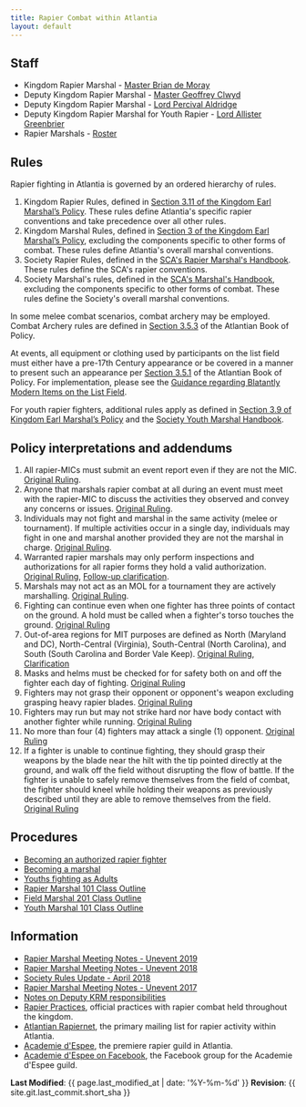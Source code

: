 ```yaml
---
title: Rapier Combat within Atlantia
layout: default
---
```


## Staff

* Kingdom Rapier Marshal - [Master Brian de Moray](https://warrant.atlantia.sca.org/user/1)
* Deputy Kingdom Rapier Marshal - [Master Geoffrey Clwyd](https://warrant.atlantia.sca.org/user/1065)
* Deputy Kingdom Rapier Marshal - [Lord Percival Aldridge](https://warrant.atlantia.sca.org/user/300)
* Deputy Kingdom Rapier Marshal for Youth Rapier - [Lord Allister Greenbrier](https://warrant.atlantia.sca.org/user/1305)
* Rapier Marshals - [Roster](https://warrant.atlantia.sca.org/warrants/type/14)

## Rules

Rapier fighting in Atlantia is governed by an ordered hierarchy of rules.

1. Kingdom Rapier Rules, defined in [Section 3.11 of the Kingdom Earl Marshal’s Policy](/paperwork/).  These rules define Atlantia's specific rapier conventions and take precedence over all other rules.
2. Kingdom Marshal Rules, defined in [Section 3 of the Kingdom Earl Marshal’s Policy](/paperwork/), excluding the components specific to other forms of combat.  These rules define Atlantia's overall marshal conventions.
3. Society Rapier Rules, defined in the [SCA's Rapier Marshal's Handbook](http://www.sca.org/officers/marshal/docs/rapier/rapier_handbook.pdf).  These rules define the SCA's rapier conventions.
4. Society Marshal's rules, defined in the [SCA's Marshal's Handbook](http://www.sca.org/officers/marshal/docs/marshal_handbook.pdf), excluding the components specific to other forms of combat.  These rules define the Society's overall marshal conventions.

In some melee combat scenarios, combat archery may be employed.  Combat Archery rules are defined in [Section 3.5.3](https://marshal.atlantia.sca.org/paperwork/) of the Atlantian Book of Policy.

At events, all equipment or clothing used by participants on the list field must either have a pre-17th Century appearance or be covered in a manner to present such an appearance per [Section 3.5.1](/paperwork/) of the Atlantian Book of Policy.  For implementation, please see the [Guidance regarding Blatantly Modern Items on the List Field](/procedures/modern/).

For youth rapier fighters, additional rules apply as defined in [Section 3.9 of Kingdom Earl Marshal’s Policy](/paperwork/) and the [Society Youth Marshal Handbook](https://www.sca.org/officers/marshal/youthcombat/docs/YouthMartialHandbook.pdf).

## Policy interpretations and addendums
1. All rapier-MICs must submit an event report even if they are not the MIC. [Original Ruling](http://seahorse.atlantia.sca.org/private.cgi/marshalls-atlantia.sca.org/2016-October/022561.html).
2. Anyone that marshals rapier combat at all during an event must meet with the rapier-MIC to discuss the activities they observed and convey any concerns or issues. [Original Ruling](http://seahorse.atlantia.sca.org/private.cgi/marshalls-atlantia.sca.org/2016-October/022561.html).
3. Individuals may not fight and marshal in the same activity (melee or tournament).  If multiple activities occur in a single day, individuals may fight in one and marshal another provided they are not the marshal in charge.  [Original Ruling](http://seahorse.atlantia.sca.org/private.cgi/marshalls-atlantia.sca.org/2016-October/022561.html).
4. Warranted rapier marshals may only perform inspections and authorizations for all rapier forms they hold a valid authorization. [Original Ruling](http://seahorse.atlantia.sca.org/private.cgi/marshalls-atlantia.sca.org/2016-April/022472.html), [Follow-up clarification](http://seahorse.atlantia.sca.org/private.cgi/marshalls-atlantia.sca.org/2017-February/022640.html).
5. Marshals may not act as an MOL for a tournament they are actively marshalling. [Original Ruling](http://seahorse.atlantia.sca.org/private.cgi/marshalls-atlantia.sca.org/2016-March/022439.html).
6. Fighting can continue even when one fighter has three points of contact on the ground.  A hold must be called when a fighter's torso touches the ground.  [Original Ruling](http://seahorse.atlantia.sca.org/private.cgi/marshalls-atlantia.sca.org/2012-July/014154.html)
7. Out-of-area regions for MIT purposes are defined as North (Maryland and DC), North-Central (Virginia), South-Central (North Carolina), and South (South Carolina and Border Vale Keep). [Original Ruling](http://seahorse.atlantia.sca.org/private.cgi/marshalls-atlantia.sca.org/2015-January/022315.html), [Clarification](http://seahorse.atlantia.sca.org/private.cgi/marshalls-atlantia.sca.org/2015-January/022317.html)
8. Masks and helms must be checked for for safety both on and off the fighter each day of fighting. [Original Ruling](http://seahorse.atlantia.sca.org/private.cgi/marshalls-atlantia.sca.org/2017-February/022641.html)
9. Fighters may not grasp their opponent or opponent's weapon excluding grasping heavy rapier blades.  [Original Ruling](http://seahorse.atlantia.sca.org/private.cgi/marshalls-atlantia.sca.org/2007-February/011196.html)
10. Fighters may run but may not strike hard nor have body contact with another fighter while running.  [Original Ruling](http://seahorse.atlantia.sca.org/private.cgi/marshalls-atlantia.sca.org/2007-July/011667.html)
11. No more than four (4) fighters may attack a single (1) opponent.  [Original Ruling](http://seahorse.atlantia.sca.org/private.cgi/marshalls-atlantia.sca.org/2017-July/022710.html)
12. If a fighter is unable to continue fighting, they should grasp their weapons by the blade near the hilt with the tip pointed directly at the ground, and walk off the field without disrupting the flow of battle.  If the fighter is unable to safely remove themselves from the field of combat, the fighter should kneel while holding their weapons as previously described until they are able to remove themselves from the field. [Original Ruling](http://seahorse.atlantia.sca.org/private.cgi/marshalls-atlantia.sca.org/2018-June/022787.html)


## Procedures

* [Becoming an authorized rapier fighter](/procedures/rapier-authorization/)
* [Becoming a marshal](/procedures/mit/)
* [Youths fighting as Adults](/procedures/youth-as-adult-rapier/)
* [Rapier Marshal 101 Class Outline](/training/rapier-marshal/)
* [Field Marshal 201 Class Outline](/training/field-marshal/)
* [Youth Marshal 101 Class Outline](/training/youth-rapier-marshal/)

## Information
* [Rapier Marshal Meeting Notes - Unevent 2019](/rapier/unevent-2019/)
* [Rapier Marshal Meeting Notes - Unevent 2018](/rapier/unevent-2018/)
* [Society Rules Update - April 2018](/rapier/rules-update-2018/)
* [Rapier Marshal Meeting Notes - Unevent 2017](/rapier/unevent-2017/)
* [Notes on Deputy KRM responsibilities](/rapier/deputy-krm/)
* [Rapier Practices](/practices/rapier/), official practices with rapier combat held throughout the kingdom.
* [Atlantian Rapiernet](https://groups.yahoo.com/neo/groups/atlantianrapiernet/info), the primary mailing list for rapier activity within Atlantia.
* [Academie d'Espee](http://www.academiedespee.com/), the premiere rapier guild in Atlantia.
* [Academie d'Espee on Facebook](https://www.facebook.com/groups/608693275816448/), the Facebook group for the Academie d'Espee guild.

**Last Modified**: {{ page.last_modified_at | date: '%Y-%m-%d' }}
**Revision**: {{ site.git.last_commit.short_sha }}
